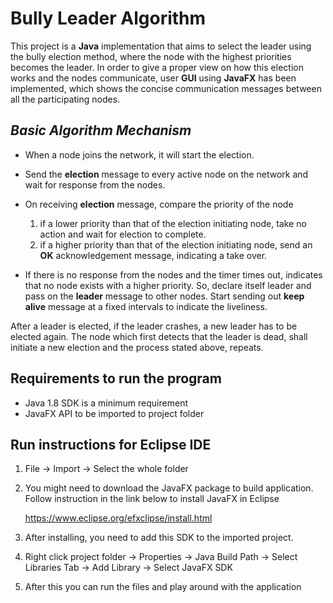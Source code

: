 # Bully Leader Algorithm

This project is a **Java** implementation that aims to select the leader using the bully election method, where the node with the highest priorities becomes the leader. In order to give a proper view on how this election works and the nodes communicate, user **GUI** using **JavaFX** has been implemented, which shows the concise communication messages between all the participating nodes.

## _Basic Algorithm Mechanism_

- When a node joins the network, it will start the election.

- Send the **election** message to every active node on the network and wait for response from the nodes.

- On receiving **election** message, compare the priority of the node
    1. if a lower priority than that of the election initiating node, take no action and wait for election to complete.
    2. if a higher priority than that of the election initiating node, send an **OK** acknowledgement message, indicating a take over.

- If there is no response from the nodes and the timer times out, indicates that no node exists with a higher priority. So, declare itself leader and pass on the **leader** message to other nodes. Start sending out **keep alive** message at a fixed intervals to indicate the liveliness.

After a leader is elected, if the leader crashes, a new leader has to be elected again. The node which first detects that the leader is  dead, shall initiate a new election and the process stated above, repeats.

## Requirements to run the program
* Java 1.8 SDK is a minimum requirement
* JavaFX API to be imported to project folder

## Run instructions for Eclipse IDE
1) File -> Import -> Select the whole folder

2) You might need to download the JavaFX package to build application. Follow instruction in the link 
   below to install JavaFX in Eclipse
   
   https://www.eclipse.org/efxclipse/install.html
3) After installing, you need to add this SDK to the imported project.

4) Right click project folder -> Properties -> Java Build Path -> Select Libraries Tab -> Add 
   Library -> Select JavaFX SDK

5) After this you can run the files and play around with the application
